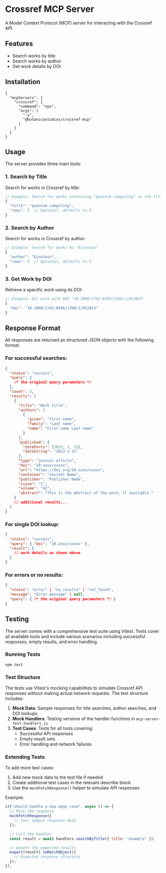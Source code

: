 # Crossref MCP Server

A Model Context Protocol (MCP) server for interacting with the Crossref API.

## Features

- Search works by title
- Search works by author
- Get work details by DOI

## Installation

```
{
  "mcpServers": {
    "crossref": {
      "command": "npx",
      "args": [
        "-y",
        "@botanicastudios/crossref-mcp"
      ]
    }
  }
}
```

## Usage

The server provides three main tools:

### 1. Search by Title

Search for works in Crossref by title:

```javascript
// Example: Search for works containing "quantum computing" in the title
{
  "title": "quantum computing",
  "rows": 5  // Optional, defaults to 5
}
```

### 2. Search by Author

Search for works in Crossref by author:

```javascript
// Example: Search for works by "Einstein"
{
  "author": "Einstein",
  "rows": 5  // Optional, defaults to 5
}
```

### 3. Get Work by DOI

Retrieve a specific work using its DOI:

```javascript
// Example: Get work with DOI "10.1088/1742-6596/1398/1/012023"
{
  "doi": "10.1088/1742-6596/1398/1/012023"
}
```

## Response Format

All responses are returned as structured JSON objects with the following format:

### For successful searches:

```json
{
  "status": "success",
  "query": {
    /* the original query parameters */
  },
  "count": 5,
  "results": [
    {
      "title": "Work title",
      "authors": [
        {
          "given": "First name",
          "family": "Last name",
          "name": "First name Last name"
        }
      ],
      "published": {
        "dateParts": [2023, 1, 15],
        "dateString": "2023-1-15"
      },
      "type": "journal-article",
      "doi": "10.xxxx/xxxxx",
      "url": "https://doi.org/10.xxxx/xxxxx",
      "container": "Journal Name",
      "publisher": "Publisher Name",
      "issue": "1",
      "volume": "42",
      "abstract": "This is the abstract of the work, if available."
    }
    // additional results...
  ]
}
```

### For single DOI lookup:

```json
{
  "status": "success",
  "query": { "doi": "10.xxxx/xxxxx" },
  "result": {
    // work details as shown above
  }
}
```

### For errors or no results:

```json
{
  "status": "error" | "no_results" | "not_found",
  "message": "Error message" | null,
  "query": { /* the original query parameters */ }
}
```

## Testing

The server comes with a comprehensive test suite using Vitest. Tests cover all available tools and include various scenarios including successful responses, empty results, and error handling.

### Running Tests

```
npm test
```

### Test Structure

The tests use Vitest's mocking capabilities to simulate Crossref API responses without making actual network requests. The test structure includes:

1. **Mock Data**: Sample responses for title searches, author searches, and DOI lookups
2. **Mock Handlers**: Testing versions of the handler functions in `mcp-server-test-handlers.js`
3. **Test Cases**: Tests for all tools covering:
   - Successful API responses
   - Empty result sets
   - Error handling and network failures

### Extending Tests

To add more test cases:

1. Add new mock data to the test file if needed
2. Create additional test cases in the relevant describe block
3. Use the `mockFetchResponse()` helper to simulate API responses

Example:

```javascript
it("should handle a new edge case", async () => {
  // Mock the response
  mockFetchResponse({
    // Your sample response data
  });

  // Call the handler
  const result = await handlers.searchByTitle({ title: "example" });

  // Assert the expected results
  expect(result).toMatchObject({
    // Expected response structure
  });
});
```
